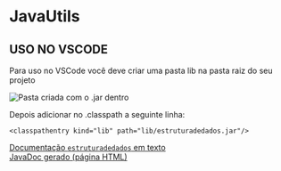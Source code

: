 # JavaUtils

## USO NO VSCODE

Para uso no VSCode você deve criar uma pasta lib na pasta raiz do seu projeto  

![Pasta criada com o .jar dentro](https://image.prntscr.com/image/U53Z_eeNTHSKqxwmVHKZSg.png)

Depois adicionar no .classpath a seguinte linha:  

`<classpathentry kind="lib" path="lib/estruturadedados.jar"/>`

[Documentação `estruturadedados` em texto](estruturadedados/documentacao.md)  
[JavaDoc gerado (página HTML)](https://lucgomoliv.github.io/JavaUtils)

